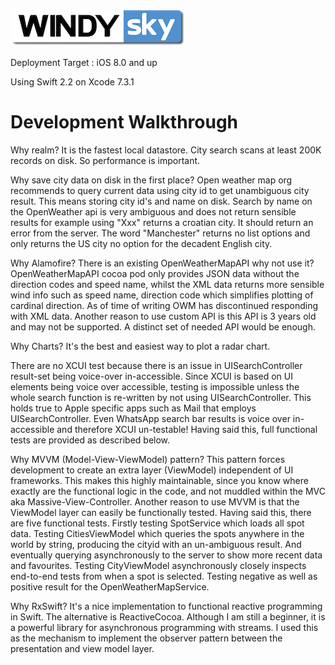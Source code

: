 ![alt tag](https://raw.githubusercontent.com/edgardowardo/WindySky/master/icons/windy_sky%40launch.png)

Deployment Target : iOS 8.0 and up

Using Swift 2.2 on Xcode 7.3.1

# Development Walkthrough 

Why realm? It is the fastest local datastore. City search scans at least 200K records on disk. So performance is important.

Why save city data on disk in the first place? Open weather map org recommends to query current data using city id to get unambiguous city result. This means storing city id's and name on disk. Search by name on the OpenWeather api is very ambiguous and does not return sensible results for example using "Xxx" returns a croatian city. It should return an error from the server. The word "Manchester" returns no list options and only returns the US city no option for the decadent English city.

Why Alamofire? There is an existing OpenWeatherMapAPI why not use it?  OpenWeatherMapAPI cocoa pod only provides JSON data without the direction codes and speed name, whilst the XML data returns more sensible wind info such as speed name, direction code which simplifies plotting of cardinal direction. As of time of writing OWM has discontinued responding with XML data. Another reason to use custom API is this API is 3 years old and may not be supported. A distinct set of needed API would be enough.

Why Charts? It's the best and easiest way to plot a radar chart.

There are no XCUI test because there is an issue in UISearchController result-set being voice-over in-accessible. Since XCUI is based on UI elements being voice over accessible, testing is impossible unless the whole search function is re-written by not using UISearchController. This holds true to Apple specific apps such as Mail that employs UISearchController. Even WhatsApp search bar results is voice over in-accessible and therefore XCUI un-testable! Having said this, full functional tests are provided as described below.

Why MVVM (Model-View-ViewModel) pattern? This pattern forces development to create an extra layer (ViewModel) independent of UI frameworks. This makes this highly maintainable, since you know where exactly are the functional logic in the code, and not muddled within the MVC aka Massive-View-Controller. Another reason to use MVVM is that the ViewModel layer can easily be functionally tested. Having said this, there are five functional tests. Firstly testing SpotService which loads all spot data. Testing CitiesViewModel which queries the spots anywhere in the world by string, producing the cityid with an un-ambiguous result. And eventually querying asynchronously to the server to show more recent data and favourites. Testing CityViewModel asynchronously closely inspects end-to-end tests from when a spot is selected. Testing negative as well as positive result for the OpenWeatherMapService.

Why RxSwift? It's a nice implementation to functional reactive programming in Swift. The alternative is ReactiveCocoa. Although I am still a beginner, it is a powerful library for asynchronous programming with streams. I used this as the mechanism to implement the observer pattern between the presentation and view model layer. 
